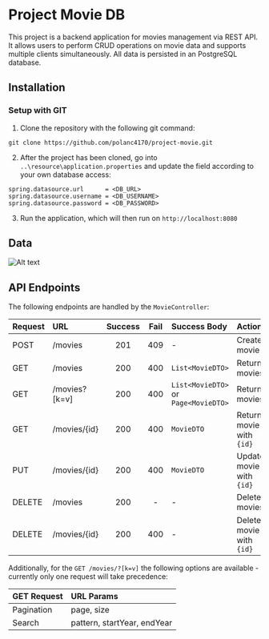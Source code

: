 # Project Movie DB 

This project is a backend application for movies management via REST API. It allows users to perform CRUD operations on movie data and supports multiple clients simultaneously. All data is persisted in an PostgreSQL database.

## Installation

### Setup with GIT

1. Clone the repository with the following git command:

```git clone https://github.com/polanc4170/project-movie.git```

2. After the project has been cloned, go into ```..\resource\application.properties``` and update the field according to your own database access:

```
spring.datasource.url      = <DB_URL>
spring.datasource.username = <DB_USERNAME>
spring.datasource.password = <DB_PASSWORD>
```

3. Run the application, which will then run on ```http://localhost:8080```

## Data

![Alt text](/res/db_diagram.png?raw=true "")

## API Endpoints

The following endpoints are handled by the ```MovieController```:

| Request | URL           | Success  |  Fail   | Success Body                         | Action                   |
|:--------|:--------------|:--------:|:-------:|:-------------------------------------|:-------------------------|
| POST    | /movies       |   201    |   409   | -                                    | Create movie             |
| GET     | /movies       |   200    |   400   | `List<MovieDTO>`                     | Return movies            |
| GET     | /movies?[k=v] |   200    |   400   | `List<MovieDTO>` or `Page<MovieDTO>` | Return movies            |
| GET     | /movies/{id}  |   200    |   400   | `MovieDTO`                           | Return movie with `{id}` |
| PUT     | /movies/{id}  |   200    |   400   | `MovieDTO`                           | Update movie with `{id}` |
| DELETE  | /movies       |   200    |    -    | -                                    | Delete movies            |
| DELETE  | /movies/{id}  |   200    |   400   | -                                    | Delete movie with `{id}` |

Additionally, for the ```GET /movies/?[k=v]``` the following options are available - currently only one request will take precedence:

| GET Request | URL Params                  |
|:------------|:----------------------------|
| Pagination  | page, size                  |
| Search      | pattern, startYear, endYear |
